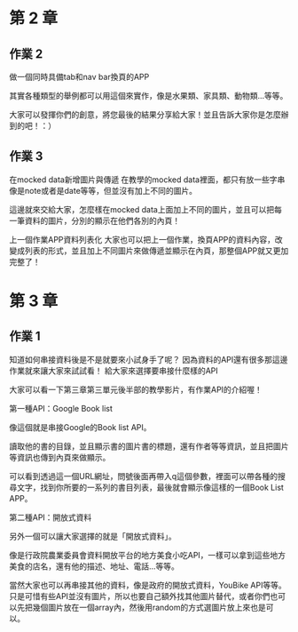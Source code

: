 # 第 2 章
## 作業 2

做一個同時具備tab和nav bar換頁的APP

其實各種類型的舉例都可以用這個來實作，像是水果類、家具類、動物類...等等。

大家可以發揮你們的創意，將您最後的結果分享給大家！並且告訴大家你是怎麼辦到的吧！：）

## 作業 3

在mocked data新增圖片與傳遞
在教學的mocked data裡面，都只有放一些字串像是note或者是date等等，但並沒有加上不同的圖片。

這邊就來交給大家，怎麼樣在mocked data上面加上不同的圖片，並且可以把每一筆資料的圖片，分別的顯示在他們各別的內頁！

上一個作業APP資料列表化
大家也可以把上一個作業，換頁APP的資料內容，改變成列表的形式，並且加上不同圖片來做傳遞並顯示在內頁，那整個APP就又更加完整了！

# 第 3 章
## 作業 1
知道如何串接資料後是不是就要來小試身手了呢？
因為資料的API還有很多那這邊作業就來讓大家來試試看！
給大家來選擇要串接什麼樣的API

大家可以看一下第三章第三單元後半部的教學影片，有作業API的介紹喔！

第一種API：Google Book list

像這個就是串接Google的Book list API。

讀取他的書的目錄，並且顯示書的圖片書的標題，還有作者等等資訊，並且把圖片等資訊也傳到內頁來做顯示。

可以看到透過這一個URL網址，問號後面再帶入q這個參數，裡面可以帶各種的搜尋文字，找到你所要的一系列的書目列表，最後就會顯示像這樣的一個Book List APP。

第二種API：開放式資料

另外一個可以讓大家選擇的就是「開放式資料」。

像是行政院農業委員會資料開放平台的地方美食小吃API，一樣可以拿到這些地方美食的店名，還有他的描述、地址、電話...等等。

當然大家也可以再串接其他的資料，像是政府的開放式資料，YouBike API等等。只是可惜有些API並沒有圖片，所以也要自己額外找其他圖片替代，或者你們也可以先把幾個圖片放在一個array內，然後用random的方式選圖片放上來也是可以。

